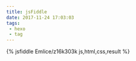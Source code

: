 ```yaml
---
title: jsFiddle
date: 2017-11-24 17:03:03
tags:
 - hexo
 - tag
---
```

{% jsfiddle Emlice/z16k303k js,html,css,result %}